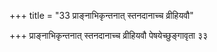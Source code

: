 +++
title = "33 प्राङ्नाभिकृन्तनात् स्तनदानाच्च व्रीहियवौ"

+++
प्राङ्नाभिकृन्तनात् स्तनदानाच्च व्रीहियवौ पेषयेच्छुङ्गावृता ३३